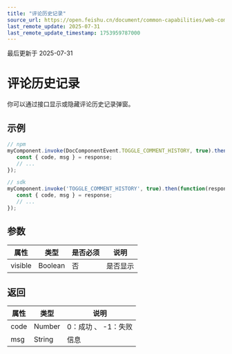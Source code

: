 ```yaml
---
title: "评论历史记录"
source_url: https://open.feishu.cn/document/common-capabilities/web-components/uYDO3YjL2gzN24iN3cjN/invoke-api/comment-history
last_remote_update: 2025-07-31
last_remote_update_timestamp: 1753959787000
---
```

最后更新于 2025-07-31

# 评论历史记录
你可以通过接口显示或隐藏评论历史记录弹窗。
## 示例
```js
// npm
myComponent.invoke(DocComponentEvent.TOGGLE_COMMENT_HISTORY, true).then(function(response) {
   const { code, msg } = response;
   // ...
});

// sdk
myComponent.invoke('TOGGLE_COMMENT_HISTORY', true).then(function(response) {
   const { code, msg } = response;
   // ...
});
```

## 参数
|属性|	类型|	是否必须	|说明|
| ---|----- | -------|------ | 
|visible|	Boolean	|否|	是否显示

## 返回
|属性|	类型|	说明|
| ---|----- | ------- | 
|code|	Number |	0：成功 、 -1：失败 |
|msg|	String |	信息 |

